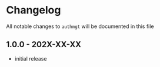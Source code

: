 # Changelog

All notable changes to `authmgt` will be documented in this file

## 1.0.0 - 202X-XX-XX

- initial release
